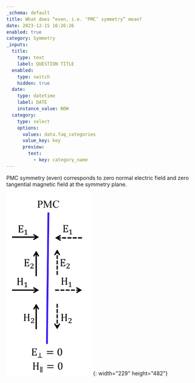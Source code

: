 ```yaml
---
_schema: default
title: What does “even, i.e. ‘PMC’ symmetry” mean?
date: 2023-12-15 16:26:26
enabled: true
category: Symmetry
_inputs:
  title:
    type: text
    label: QUESTION TITLE
  enabled:
    type: switch
    hidden: true
  date:
    type: datetime
    label: DATE
    instance_value: NOW
  category:
    type: select
    options:
      values: data.faq_categories
      value_key: key
      preview:
        text:
          - key: category_name
---
```

PMC symmetry (even) corresponds to zero normal electric field and zero tangential magnetic field at the symmetry plane.

![](./img/pmc-1.png){: width="229" height="482"}